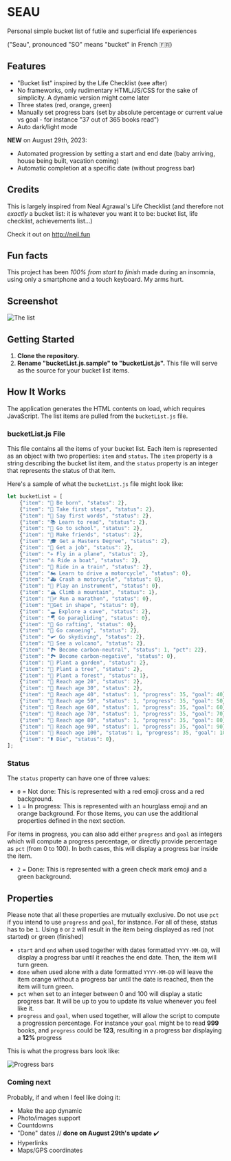 # SEAU
Personal simple bucket list of futile and superficial life experiences

("Seau", pronounced "SO" means "bucket" in French 🇫🇷)

## Features
- "Bucket list" inspired by the Life Checklist (see after)
- No frameworks, only rudimentary HTML/JS/CSS for the sake of simplicity. A dynamic version might come later
- Three states (red, orange, green)
- Manually set progress bars (set by absolute percentage or current value vs goal - for instance "37 out of 365 books read")
- Auto dark/light mode

**NEW** on August 29th, 2023:

- Automated progression by setting a start and end date (baby arriving, house being built, vacation coming)
- Automatic completion at a specific date (without progress bar)

## Credits
This is largely inspired from Neal Agrawal's Life Checklist (and therefore not _exactly_ a bucket list: it is whatever you want it to be: bucket list, life checklist, achievements list...)

Check it out on http://neil.fun

## Fun facts 
This project has been *100% from start to finish* made during an insomnia, using only a smartphone and a touch keyboard. My arms hurt. 

## Screenshot 
![The list](https://lh3.googleusercontent.com/pw/AIL4fc_l3TOTaPb1cODRiuyzJ3WSt-hxESISwS0asIq8wBHq8qvkM7Yxbv2giAhbEevJ4Z6hgrj97nhUBQ64FGgxPl6G2uwIgzul10hZJbbI5J9PVyk_ErC7HXwJ-5XGlqN-sapoixKGROJv9Pm7FZeg9FUcMA=w956-h861-s-no?authuser=0 "The list")
 

## Getting Started

1. **Clone the repository.**
2. **Rename "bucketList.js.sample" to "bucketList.js".** This file will serve as the source for your bucket list items.

## How It Works

The application generates the HTML contents on load, which requires JavaScript. The list items are pulled from the `bucketList.js` file.

### bucketList.js File

This file contains all the items of your bucket list. Each item is represented as an object with two properties: `item` and `status`. The `item` property is a string describing the bucket list item, and the `status` property is an integer that represents the status of that item.

Here's a sample of what the `bucketList.js` file might look like:

```javascript
let bucketList = [
    {"item": "👶 Be born", "status": 2},
    {"item": "🚶 Take first steps", "status": 2},
    {"item": "👄 Say first words", "status": 2},
    {"item": "📚 Learn to read", "status": 2},
    {"item": "🏫 Go to school", "status": 2},
    {"item": "👫 Make friends", "status": 2},
    {"item": "🎓 Get a Masters Degree", "status": 2},
    {"item": "💼 Get a job", "status": 2},
    {"item": "✈️ Fly in a plane", "status": 2},
    {"item": "⛵ Ride a boat", "status": 2},
    {"item": "🚂 Ride in a train", "status": 2},
    {"item": "🏍️ Learn to drive a motorcycle", "status": 0},
    {"item": "🚑 Crash a motorcycle", "status": 0},
    {"item": "🎸 Play an instrument", "status": 0},
    {"item": "🏔️ Climb a mountain", "status": 1},
    {"item": "🏃‍♂️ Run a marathon", "status": 0},
    {"item": "💪Get in shape", "status": 0},
    {"item": "🕳️ Explore a cave", "status": 2},
    {"item": "🪂 Go paragliding", "status": 0},
    {"item": "🚣 Go rafting", "status": 0},
    {"item": "🛶 Go canoeing", "status": 2},
    {"item": "🛩️ Go skydiving", "status": 2},
    {"item": "🌋 See a volcano", "status": 2},
    {"item": "🏞️ Become carbon-neutral", "status": 1, "pct": 22},
    {"item": "🏞️ Become carbon-negative", "status": 0},
    {"item": "🌼 Plant a garden", "status": 2},
    {"item": "🌲 Plant a tree", "status": 2},
    {"item": "🌲 Plant a forest", "status": 1},
    {"item": "🎂 Reach age 20", "status": 2},
    {"item": "🎂 Reach age 30", "status": 2},
    {"item": "🎂 Reach age 40", "status": 1, "progress": 35, "goal": 40},
    {"item": "🎂 Reach age 50", "status": 1, "progress": 35, "goal": 50},
    {"item": "🎂 Reach age 60", "status": 1, "progress": 35, "goal": 60},
    {"item": "🎂 Reach age 70", "status": 1, "progress": 35, "goal": 70},
    {"item": "🎂 Reach age 80", "status": 1, "progress": 35, "goal": 80},
    {"item": "🎂 Reach age 90", "status": 1, "progress": 35, "goal": 90},
    {"item": "🎂 Reach age 100", "status": 1, "progress": 35, "goal": 100},
    {"item": "⚰️ Die", "status": 0},
];
```

### Status

The `status` property can have one of three values:

- `0` = Not done: This is represented with a red emoji cross and a red background.
- `1` = In progress: This is represented with an hourglass emoji and an orange background. For those items, you can use the additional properties defined in the next section.

For items in progress, you can also add either `progress` and `goal` as integers which will compute a progress percentage, or directly provide percentage as `pct` (from 0 to 100). In both cases, this will display a progress bar inside the item.
- `2` = Done: This is represented with a green check mark emoji and a green background.

## Properties
Please note that all these properties are mutually exclusive. Do not use `pct` if you intend to use `progress` and `goal`, for instance.
For all of these, status has to be `1`. Using `0` or `2` will result in the item being displayed as red (not started) or green (finished)

- `start` and `end` when used together with dates formatted `YYYY-MM-DD`, will display a progress bar until it reaches the end date. Then, the item will turn green.
- `done` when used alone with a date formatted `YYYY-MM-DD` will leave the item orange without a progress bar until the date is reached, then the item will turn green.
- `pct` when set to an integer between 0 and 100 will display a static progress bar. It will be up to you to update its value whenever you feel like it.
- `progress` and `goal`, when used together, will allow the script to compute a progression percentage. For instance your `goal` might be to read **999** books, and `progress` could be **123**, resulting in a progress bar displaying a **12%** progress

This is what the progress bars look like:

![Progress bars](https://lh3.googleusercontent.com/pw/AIL4fc_nXeykJFvZXJOlh6EUytTSyh-41haMxARfa1KQX-YHNtQEM2vtPKPmrcP3f6irFsra_L2gXhjlxy7yLhMz_0roah5LT--RJR4eXu4s_2vjAVKLGhxsdPdBuAvg-b8g2dcRJ0dhMA9JrcTuV54XSK33og=w956-h1630-s-no?authuser=0  "Progress bars")

### Coming next 

Probably, if and when I feel like doing it:

- Make the app dynamic
- Photo/images support
- Countdowns
- "Done" dates // **done on August 29th's update** ✔️
- Hyperlinks
- Maps/GPS coordinates
